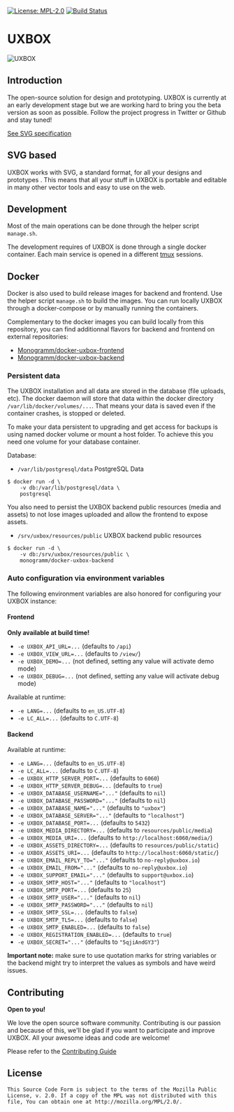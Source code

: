 
[uri_license]: https://www.mozilla.org/en-US/MPL/2.0
[uri_license_image]: https://img.shields.io/badge/MPL-2.0-blue.svg

[![License: MPL-2.0][uri_license_image]][uri_license]
[![Build Status](https://travis-ci.org/uxbox/uxbox.svg)](https://travis-ci.org/uxbox/uxbox)

# UXBOX #

![UXBOX](https://piweek.com/images/projects/uxbox.jpg)

## Introduction ##

The open-source solution for design and prototyping. UXBOX is currently at an early development stage but we are working hard to bring you the beta version as soon as possible. Follow the project progress in Twitter or Github and stay tuned!

[See SVG specification](https://www.w3.org/Graphics/SVG/)

## SVG based ##

UXBOX works with SVG, a standard format, for all your designs and prototypes . This means that all your stuff in UXBOX is portable and editable in many other vector tools and easy to use on the web.

## Development ##

Most of the main operations can be done through the helper script `manage.sh`.

The development requires of UXBOX is done through a single docker container. Each main service is opened in a different [tmux](https://github.com/tmux/tmux) sessions.

## Docker

Docker is also used to build release images for backend and frontend. Use the helper script `manage.sh` to build the images.
You can run locally UXBOX through a docker-compose or by manually running the containers.

Complementary to the docker images you can build locally from this repository, you can find additionnal flavors for backend and frontend on external repositories:
* [Monogramm/docker-uxbox-frontend](https://github.com/Monogramm/docker-uxbox-frontend)
* [Monogramm/docker-uxbox-backend](https://github.com/Monogramm/docker-uxbox-backend)


### Persistent data
The UXBOX installation and all data are stored in the database (file uploads, etc). The docker daemon will store that data within the docker directory `/var/lib/docker/volumes/...`. That means your data is saved even if the container crashes, is stopped or deleted.

To make your data persistent to upgrading and get access for backups is using named docker volume or mount a host folder. To achieve this you need one volume for your database container.

Database:
- `/var/lib/postgresql/data` PostgreSQL Data
```console
$ docker run -d \
    -v db:/var/lib/postgresql/data \
    postgresql
```

You also need to persist the UXBOX backend public resources (media and assets) to not lose images uploaded and allow the frontend to expose assets.
- `/srv/uxbox/resources/public` UXBOX backend public resources
```console
$ docker run -d \
    -v db:/srv/uxbox/resources/public \
    monogramm/docker-uxbox-backend
```

### Auto configuration via environment variables

The following environment variables are also honored for configuring your UXBOX instance:

#### Frontend

**Only available at build time!**
-	`-e UXBOX_API_URL=...` (defaults to `/api`)
-	`-e UXBOX_VIEW_URL=...` (defaults to `/view/`)
-	`-e UXBOX_DEMO=...` (not defined, setting any value will activate demo mode)
-	`-e UXBOX_DEBUG=...` (not defined, setting any value will activate debug mode)

Available at runtime:
-	`-e LANG=...` (defaults to `en_US.UTF-8`)
-	`-e LC_ALL=...` (defaults to `C.UTF-8`)

#### Backend

Available at runtime:
-	`-e LANG=...` (defaults to `en_US.UTF-8`)
-	`-e LC_ALL=...` (defaults to `C.UTF-8`)
-	`-e UXBOX_HTTP_SERVER_PORT=...` (defaults to `6060`)
-	`-e UXBOX_HTTP_SERVER_DEBUG=...` (defaults to `true`)
-	`-e UXBOX_DATABASE_USERNAME="..."` (defaults to `nil`)
-	`-e UXBOX_DATABASE_PASSWORD="..."` (defaults to `nil`)
-	`-e UXBOX_DATABASE_NAME="..."` (defaults to `"uxbox"`)
-	`-e UXBOX_DATABASE_SERVER="..."` (defaults to `"localhost"`)
-	`-e UXBOX_DATABASE_PORT=...` (defaults to `5432`)
-	`-e UXBOX_MEDIA_DIRECTORY=...` (defaults to `resources/public/media`)
-	`-e UXBOX_MEDIA_URI=...` (defaults to `http://localhost:6060/media/`)
-	`-e UXBOX_ASSETS_DIRECTORY=...` (defaults to `resources/public/static`)
-	`-e UXBOX_ASSETS_URI=...` (defaults to `http://localhost:6060/static/`)
-	`-e UXBOX_EMAIL_REPLY_TO="..."` (defaults to `no-reply@uxbox.io`)
-	`-e UXBOX_EMAIL_FROM="..."` (defaults to `no-reply@uxbox.io`)
-	`-e UXBOX_SUPPORT_EMAIL="..."` (defaults to `support@uxbox.io`)
-	`-e UXBOX_SMTP_HOST="..."` (defaults to `"localhost"`)
-	`-e UXBOX_SMTP_PORT=...` (defaults to `25`)
-	`-e UXBOX_SMTP_USER="..."` (defaults to `nil`)
-	`-e UXBOX_SMTP_PASSWORD="..."` (defaults to `nil`)
-	`-e UXBOX_SMTP_SSL=...` (defaults to `false`)
-	`-e UXBOX_SMTP_TLS=...` (defaults to `false`)
-	`-e UXBOX_SMTP_ENABLED=...` (defaults to `false`)
-	`-e UXBOX_REGISTRATION_ENABLED=...` (defaults to `true`)
-	`-e UXBOX_SECRET="..."` (defaults to `"5qjiAndGY3"`)

**Important note:** make sure to use quotation marks for string variables or the backend might try to interpret the values as symbols and have weird issues.

## Contributing ##

**Open to you!**

We love the open source software community. Contributing is our passion and because of this, we'll be glad if you want to participate and improve UXBOX. All your awesome ideas and code are welcome!

Please refer to the [Contributing Guide](./CONTRIBUTING.md)

## License ##

```
This Source Code Form is subject to the terms of the Mozilla Public
License, v. 2.0. If a copy of the MPL was not distributed with this
file, You can obtain one at http://mozilla.org/MPL/2.0/.
```
